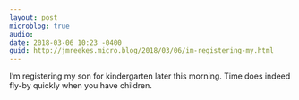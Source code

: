 ```yaml
---
layout: post
microblog: true
audio: 
date: 2018-03-06 10:23 -0400
guid: http://jmreekes.micro.blog/2018/03/06/im-registering-my.html
---
```

I’m registering my son for kindergarten later this morning. Time does indeed fly-by quickly when you have children. 
